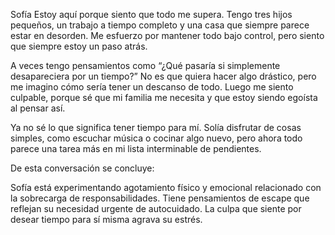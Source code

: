 Sofía
Estoy aquí porque siento que todo me supera. Tengo tres hijos pequeños, un trabajo a tiempo completo y una casa que siempre parece estar en desorden. Me esfuerzo por mantener todo bajo control, pero siento que siempre estoy un paso atrás.

A veces tengo pensamientos como “¿Qué pasaría si simplemente desapareciera por un tiempo?” No es que quiera hacer algo drástico, pero me imagino cómo sería tener un descanso de todo. Luego me siento culpable, porque sé que mi familia me necesita y que estoy siendo egoísta al pensar así.

Ya no sé lo que significa tener tiempo para mí. Solía disfrutar de cosas simples, como escuchar música o cocinar algo nuevo, pero ahora todo parece una tarea más en mi lista interminable de pendientes.

De esta conversación se concluye:

Sofía está experimentando agotamiento físico y emocional relacionado con la sobrecarga de responsabilidades.
Tiene pensamientos de escape que reflejan su necesidad urgente de autocuidado.
La culpa que siente por desear tiempo para sí misma agrava su estrés.